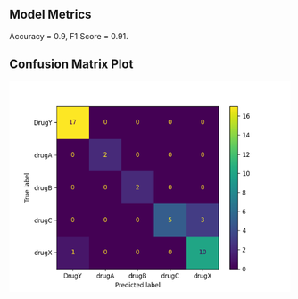 ## Model Metrics

Accuracy = 0.9, F1 Score = 0.91.
## Confusion Matrix Plot
![Confusion Matrix](./Results/model_results.png)
